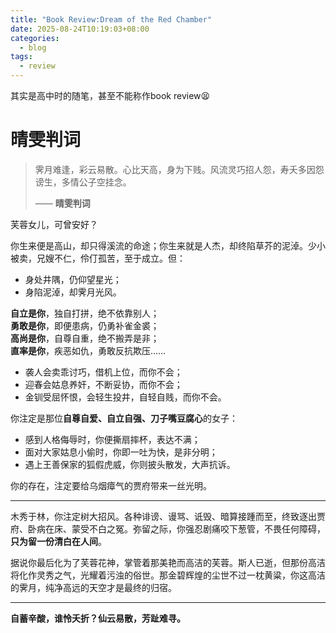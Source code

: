 ```yaml
---
title: "Book Review:Dream of the Red Chamber"
date: 2025-08-24T10:19:03+08:00
categories:
  - blog
tags:
  - review
---
```


其实是高中时的随笔，甚至不能称作book review😫

# 晴雯判词

> 霁月难逢，彩云易散。心比天高，身为下贱。风流灵巧招人怨，寿夭多因怨谤生，多情公子空挂念。
> 
> —— **晴雯判词**

芙蓉女儿，可曾安好？

你生来便是高山，却只得溪流的命途；你生来就是人杰，却终陷草芥的泥淖。少小被卖，兄嫂不仁，伶仃孤苦，至于成立。但：

- 身处井隅，仍仰望星光；
- 身陷泥淖，却霁月光风。

**自立是你**，独自打拼，绝不依靠别人；  
**勇敢是你**，即便患病，仍勇补雀金裘；  
**高尚是你**，自尊自重，绝不搬弄是非；  
**直率是你**，疾恶如仇，勇敢反抗欺压……

- 袭人会卖乖讨巧，借机上位，而你不会；
- 迎春会姑息养奸，不断妥协，而你不会；
- 金钏受屈怀恨，会轻生投井，自轻自贱，而你不会。

你注定是那位**自尊自爱、自立自强、刀子嘴豆腐心**的女子：

- 感到人格侮辱时，你便撕扇摔杯，表达不满；
- 面对大家姑息小偷时，你即一吐为快，是非分明；
- 遇上王善保家的狐假虎威，你则披头散发，大声抗诉。

你的存在，注定要给乌烟瘴气的贾府带来一丝光明。

---

木秀于林，你注定树大招风。各种诽谤、谩骂、诋毁、暗算接踵而至，终致逐出贾府、卧病在床、蒙受不白之冤。弥留之际，你强忍剧痛咬下葱管，不畏任何障碍，**只为留一份清白在人间**。

据说你最后化为了芙蓉花神，掌管着那美艳而高洁的芙蓉。斯人已逝，但那份高洁将化作灵秀之气，光耀着污浊的俗世。那金碧辉煌的尘世不过一枕黄粱，你这高洁的霁月，纯净高远的天空才是最终的归宿。

---

**自蓄辛酸，谁怜夭折？仙云易散，芳趾难寻。**